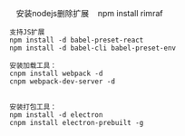     安装nodejs删除扩展
    npm install rimraf
    
    支持JS扩展
    npm install -d babel-preset-react
    npm install -d babel-cli babel-preset-env

    安装加载工具：
    cnpm install webpack -d
    cnpm webpack-dev-server -d


    安装打包工具：
    npm install -d electron
    cnpm install electron-prebuilt -g

